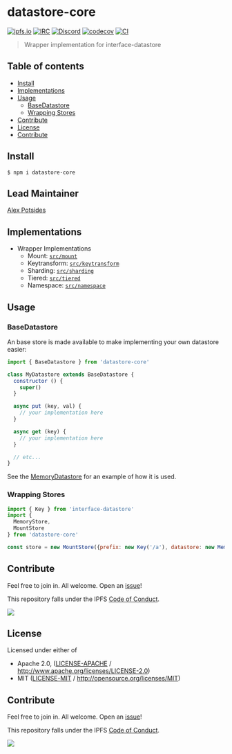# datastore-core <!-- omit in toc -->

[![ipfs.io](https://img.shields.io/badge/project-IPFS-blue.svg?style=flat-square)](http://ipfs.io)
[![IRC](https://img.shields.io/badge/freenode-%23ipfs-blue.svg?style=flat-square)](http://webchat.freenode.net/?channels=%23ipfs)
[![Discord](https://img.shields.io/discord/806902334369824788?style=flat-square)](https://discord.gg/ipfs)
[![codecov](https://img.shields.io/codecov/c/github/ipfs/js-datastore-core.svg?style=flat-square)](https://codecov.io/gh/ipfs/js-datastore-core)
[![CI](https://img.shields.io/github/workflow/status/libp2p/js-libp2p-interfaces/test%20&%20maybe%20release/master?style=flat-square)](https://github.com/ipfs/js-datastore-core/actions/workflows/js-test-and-release.yml)

> Wrapper implementation for interface-datastore

## Table of contents <!-- omit in toc -->

- [Install](#install)
- [Implementations](#implementations)
- [Usage](#usage)
  - [BaseDatastore](#basedatastore)
  - [Wrapping Stores](#wrapping-stores)
- [Contribute](#contribute)
- [License](#license)
- [Contribute](#contribute-1)

## Install

```console
$ npm i datastore-core
```

## Lead Maintainer <!-- omit in toc -->

[Alex Potsides](https://github.com/achingbrain)

## Implementations

- Wrapper Implementations
  - Mount: [`src/mount`](src/mount.js)
  - Keytransform: [`src/keytransform`](src/keytransform.js)
  - Sharding: [`src/sharding`](src/sharding.js)
  - Tiered: [`src/tiered`](src/tirered.js)
  - Namespace: [`src/namespace`](src/namespace.js)

## Usage

### BaseDatastore

An base store is made available to make implementing your own datastore easier:

```javascript
import { BaseDatastore } from 'datastore-core'

class MyDatastore extends BaseDatastore {
  constructor () {
    super()
  }

  async put (key, val) {
    // your implementation here
  }

  async get (key) {
    // your implementation here
  }

  // etc...
}
```

See the [MemoryDatastore](./src/memory.js) for an example of how it is used.

### Wrapping Stores

```js
import { Key } from 'interface-datastore'
import {
  MemoryStore,
  MountStore
} from 'datastore-core'

const store = new MountStore({prefix: new Key('/a'), datastore: new MemoryStore()})
```

## Contribute

Feel free to join in. All welcome. Open an [issue](https://github.com/ipfs/js-ipfs-unixfs-importer/issues)!

This repository falls under the IPFS [Code of Conduct](https://github.com/ipfs/community/blob/master/code-of-conduct.md).

[![](https://cdn.rawgit.com/jbenet/contribute-ipfs-gif/master/img/contribute.gif)](https://github.com/ipfs/community/blob/master/CONTRIBUTING.md)

## License

Licensed under either of

- Apache 2.0, ([LICENSE-APACHE](LICENSE-APACHE) / <http://www.apache.org/licenses/LICENSE-2.0>)
- MIT ([LICENSE-MIT](LICENSE-MIT) / <http://opensource.org/licenses/MIT>)

## Contribute

Feel free to join in. All welcome. Open an [issue](https://github.com/ipfs/js-ipfs-unixfs-importer/issues)!

This repository falls under the IPFS [Code of Conduct](https://github.com/ipfs/community/blob/master/code-of-conduct.md).

[![](https://cdn.rawgit.com/jbenet/contribute-ipfs-gif/master/img/contribute.gif)](https://github.com/ipfs/community/blob/master/CONTRIBUTING.md)
